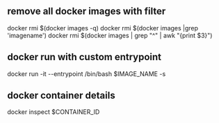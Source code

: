 
## remove all docker images with filter 

docker rmi $(docker images -q)
docker rmi $(docker images |grep 'imagename')
docker rmi $(docker images | grep "^<none>" | awk "{print $3}")

## docker run with custom entrypoint

docker run -it --entrypoint /bin/bash $IMAGE_NAME -s
 
 ## docker container details
 
docker inspect $CONTAINER_ID
